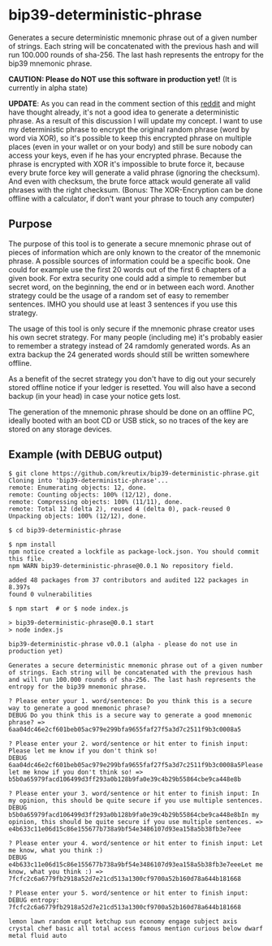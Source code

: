 # bip39-deterministic-phrase

Generates a secure deterministic mnemonic phrase out of a given number of strings. Each string will be concatenated with the previous hash and will run 100.000 rounds of sha-256. The last hash represents the entropy for the bip39 mnemonic phrase.

**CAUTION: Please do NOT use this software in production yet!** (It is currently in alpha state)

**UPDATE**: As you can read in the comment section of this [reddit](https://www.reddit.com/r/ledgerwallet/comments/azhkc6/create_your_own_secure_mnemonic_phrase/) and might have thought already, it's not a good idea to generate a deterministic phrase. As a result of this discussion I will update my concept. I want to use my deterministic phrase to encrypt the original random phrase (word by word via XOR), so it's possible to keep this encrypted phrase on multiple places (even in your wallet or on your body) and still be sure nobody can access your keys, even if he has your encrypted phrase. Because the phrase is encrypted with XOR it's impossible to brute force it, because every brute force key will generate a valid phrase (ignoring the checksum). And even with checksum, the brute force attack would generate all valid phrases with the right checksum. (Bonus: The XOR-Encryption can be done offline with a calculator, if don't want your phrase to touch any computer)

## Purpose 

The purpose of this tool is to generate a secure mnemonic phrase out of pieces of information which are only known to the creator of the mnemonic phrase. A possible sources of information could be a specific book. One could for example use the first 20 words out of the first 6 chapters of a given book. For extra security one could add a simple to remember but secret word, on the beginning, the end or in between each word. Another strategy could be the usage of a random set of easy to remember sentences. IMHO you should use at least 3 sentences if you use this strategy.

The usage of this tool is only secure if the mnemonic phrase creator uses his own secret strategy. For many people (including me) it's probably easier to remember a strategy instead of 24 ramdomly generated words. As an extra backup the 24 generated words should still be written somewhere offline.

As a benefit of the secret strategy you don't have to dig out your securely stored offline notice if your ledger is resetted. You will also have a second backup (in your head) in case your notice gets lost.

The generation of the mnemonic phrase should be done on an offline PC, ideally booted with an boot CD or USB stick, so no traces of the key are stored on any storage devices.

## Example (with DEBUG output)

```
$ git clone https://github.com/kreutix/bip39-deterministic-phrase.git
Cloning into 'bip39-deterministic-phrase'...
remote: Enumerating objects: 12, done.
remote: Counting objects: 100% (12/12), done.
remote: Compressing objects: 100% (11/11), done.
remote: Total 12 (delta 2), reused 4 (delta 0), pack-reused 0
Unpacking objects: 100% (12/12), done.

$ cd bip39-deterministic-phrase

$ npm install
npm notice created a lockfile as package-lock.json. You should commit this file.
npm WARN bip39-deterministic-phrase@0.0.1 No repository field.

added 48 packages from 37 contributors and audited 122 packages in 8.397s
found 0 vulnerabilities

$ npm start  # or $ node index.js

> bip39-deterministic-phrase@0.0.1 start
> node index.js

bip39-deterministic-phrase v0.0.1 (alpha - please do not use in production yet)

Generates a secure deterministic mnemonic phrase out of a given number of strings. Each string will be concatenated with the previous hash and will run 100.000 rounds of sha-256. The last hash represents the entropy for the bip39 mnemonic phrase.

? Please enter your 1. word/sentence: Do you think this is a secure way to generate a good mnemonic phrase?
DEBUG Do you think this is a secure way to generate a good mnemonic phrase? => 6aa04dc46e2cf601beb05ac979e299bfa9655faf27f5a3d7c2511f9b3c0008a5

? Please enter your 2. word/sentence or hit enter to finish input: Please let me know if you don't think so!
DEBUG 6aa04dc46e2cf601beb05ac979e299bfa9655faf27f5a3d7c2511f9b3c0008a5Please let me know if you don't think so! => b5b0a65979facd106499d3ff293a0b128b9fa0e39c4b29b55864cbe9ca448e8b

? Please enter your 3. word/sentence or hit enter to finish input: In my opinion, this should be quite secure if you use multiple sentences.
DEBUG b5b0a65979facd106499d3ff293a0b128b9fa0e39c4b29b55864cbe9ca448e8bIn my opinion, this should be quite secure if you use multiple sentences. => e4b633c11e06d15c86e155677b738a9bf54e3486107d93ea158a5b38fb3e7eee

? Please enter your 4. word/sentence or hit enter to finish input: Let me know, what you think :)
DEBUG e4b633c11e06d15c86e155677b738a9bf54e3486107d93ea158a5b38fb3e7eeeLet me know, what you think :) => 7fcfc2c6a6779fb2918a52d7e21cd513a1300cf9700a52b160d78a644b181668

? Please enter your 5. word/sentence or hit enter to finish input: 
DEBUG entropy: 7fcfc2c6a6779fb2918a52d7e21cd513a1300cf9700a52b160d78a644b181668

lemon lawn random erupt ketchup sun economy engage subject axis crystal chef basic all total access famous mention curious below dwarf metal fluid auto
```
